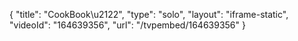 {
    "title": "CookBook\u2122",
    "type": "solo",
    "layout": "iframe-static",
    "videoId": "164639356",
    "url": "\/tvpembed\/164639356"
}
